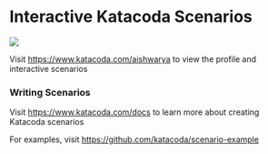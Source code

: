 # Interactive Katacoda Scenarios

[![](http://shields.katacoda.com/katacoda/aishwarya/count.svg)](https://www.katacoda.com/aishwarya "Get your profile on Katacoda.com")

Visit https://www.katacoda.com/aishwarya to view the profile and interactive scenarios

### Writing Scenarios
Visit https://www.katacoda.com/docs to learn more about creating Katacoda scenarios

For examples, visit https://github.com/katacoda/scenario-example

